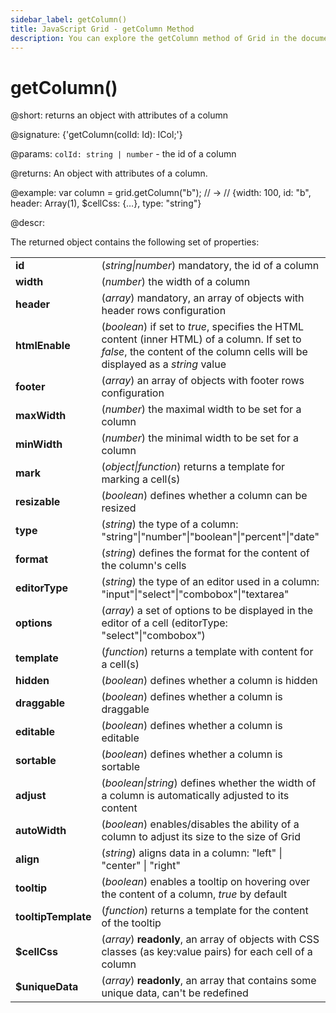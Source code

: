 ```yaml
---
sidebar_label: getColumn()
title: JavaScript Grid - getColumn Method 
description: You can explore the getColumn method of Grid in the documentation of the DHTMLX JavaScript UI library. Browse developer guides and API reference, try out code examples and live demos, and download a free 30-day evaluation version of DHTMLX Suite 7.
---
```


#  getColumn()

@short: returns an object with attributes of a column

@signature: {'getColumn(colId: Id): ICol;'}

@params:
`colId: string | number` - the id of a column

@returns:
An object with attributes of a column.

@example:
var column = grid.getColumn("b"); // ->
// {width: 100, id: "b", header: Array(1), $cellCss: {…}, type: "string"}

@descr:

The returned object contains the following set of properties:

<table>
	<tbody>
        <tr>
			<td><b>id</b></td>
			<td>(<i>string|number</i>) mandatory, the id of a column</td>
		</tr>
        <tr>
			<td><b>width</b></td>
			<td>(<i>number</i>) the width of a column</td>
		</tr>
        <tr>
			<td><b>header</b></td>
			<td>(<i>array</i>) mandatory, an array of objects with header rows configuration
            </td>
		</tr>
        <tr>
			<td><b>htmlEnable</b></td>
			<td>(<i>boolean</i>) if set to <i>true</i>, specifies the HTML content (inner HTML) of a column. If set to <i>false</i>, the content of the column cells will be displayed as a <i>string</i> value </td>
		</tr>
        <tr>
			<td><b>footer</b></td>
			<td>(<i>array</i>) an array of objects with footer rows configuration
            </td>
		</tr>
        <tr>
			<td><b>maxWidth</b></td>
			<td>(<i>number</i>) the maximal width to be set for a column </td>
		</tr>
        <tr>
			<td><b>minWidth</b></td>
			<td>(<i>number</i>) the minimal width to be set for a column </td>
		</tr>
        <tr>
			<td><b>mark</b></td>
			<td>(<i>object|function</i>) returns a template for marking a cell(s)
            </td>
		</tr>
        <tr>
			<td><b>resizable</b></td>
			<td>(<i>boolean</i>) defines whether a column can be resized</td>
		</tr>
        <tr>
			<td><b>type</b></td>
			<td>(<i>string</i>) the type of a column: "string"|"number"|"boolean"|"percent"|"date"</td>
		</tr>
        <tr>
			<td><b>format</b></td>
			<td>(<i>string</i>) defines the format for the content of the column's cells</td>
		</tr>
        <tr>
			<td><b>editorType</b></td>
			<td>(<i>string</i>) the type of an editor used in a column: "input"|"select"|"combobox"|"textarea"</td>
		</tr>
        <tr>
			<td><b>options</b></td>
			<td>(<i>array</i>) a set of options to be displayed in the editor of a cell (editorType: "select"|"combobox")</td>
		</tr>
        <tr>
			<td><b>template</b></td>
			<td>(<i>function</i>) returns a template with content for a cell(s)
            </td>
		</tr>
        <tr>
			<td><b>hidden</b></td>
			<td>(<i>boolean</i>) defines whether a column is hidden</td>
		</tr>
        <tr>
			<td><b>draggable</b></td>
			<td>(<i>boolean</i>) defines whether a column is draggable</td>
		</tr>
        <tr>
			<td><b>editable</b></td>
			<td>(<i>boolean</i>) defines whether a column is editable</td>
		</tr>
        <tr>
			<td><b>sortable</b></td>
			<td>(<i>boolean</i>) defines whether a column is sortable</td>
		</tr>
        <tr>
			<td><b>adjust</b></td>
			<td>(<i>boolean|string</i>) defines whether the width of a column is automatically adjusted to its content</td>
		</tr>
        <tr>
			<td><b>autoWidth</b></td>
			<td>(<i>boolean</i>) enables/disables the ability of a column to adjust its size to the size of Grid</td>
		</tr>
        <tr>
			<td><b>align</b></td>
			<td>(<i>string</i>) aligns data in a column: "left" | "center" | "right"</td>
		</tr>
        <tr>
			<td><b>tooltip</b></td>
			<td>(<i>boolean</i>) enables a tooltip on hovering over the content of a column, <i>true</i> by default</td>
		</tr>
		<tr>
			<td><b>tooltipTemplate</b></td>
			<td>(<i>function</i>) returns a template for the content of the tooltip</td>
		</tr>
		<tr>
			<td><b>$cellCss</b></td>
			<td>(<i>array</i>) <b>readonly</b>, an array of objects with CSS classes (as key:value pairs) for each cell of a column</td>
		</tr>
		<tr>
			<td><b>$uniqueData</b></td>
			<td>(<i>array</i>) <b>readonly</b>, an array that contains some unique data, can't be redefined</td>
		</tr>
    </tbody>
</table>

[comment]: # (@related: grid/usage.md#working-with-columns-and-cells)

[comment]: # (@relatedapi: grid/api/grid_setcolumns_method.md)
